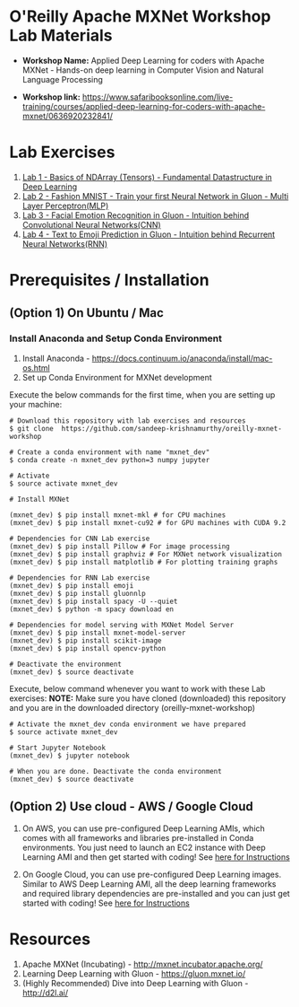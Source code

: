 # O'Reilly Apache MXNet Workshop Lab Materials

* **Workshop Name:** Applied Deep Learning for coders with Apache MXNet - Hands-on deep learning in Computer Vision and Natural Language Processing

* **Workshop link:** https://www.safaribooksonline.com/live-training/courses/applied-deep-learning-for-coders-with-apache-mxnet/0636920232841/

# Lab Exercises

1. [Lab 1 - Basics of NDArray (Tensors) - Fundamental Datastructure in Deep Learning](https://github.com/sandeep-krishnamurthy/oreilly-mxnet-workshop/tree/master/lab1-ndarray-basics)
2. [Lab 2 - Fashion MNIST - Train your first Neural Network in Gluon - Multi Layer Perceptron(MLP)](https://github.com/sandeep-krishnamurthy/oreilly-mxnet-workshop/tree/master/lab2-mlp-fashion-mnist)
3. [Lab 3 - Facial Emotion Recognition in Gluon - Intuition behind Convolutional Neural Networks(CNN)](https://github.com/sandeep-krishnamurthy/oreilly-mxnet-workshop/tree/master/lab3-cnn-facial-emotion-recognition)
4. [Lab 4 - Text to Emoji Prediction in Gluon - Intuition behind Recurrent Neural Networks(RNN)](https://github.com/sandeep-krishnamurthy/oreilly-mxnet-workshop/tree/master/lab4-rnn-text-to-emoji)

# Prerequisites / Installation

## (Option 1) On Ubuntu / Mac

### Install Anaconda and Setup Conda Environment

1. Install Anaconda - https://docs.continuum.io/anaconda/install/mac-os.html 
2. Set up Conda Environment for MXNet development

Execute the below commands for the first time, when you are setting up your machine:

```
# Download this repository with lab exercises and resources
$ git clone  https://github.com/sandeep-krishnamurthy/oreilly-mxnet-workshop
```

```
# Create a conda environment with name "mxnet_dev"
$ conda create -n mxnet_dev python=3 numpy jupyter

# Activate
$ source activate mxnet_dev

# Install MXNet

(mxnet_dev) $ pip install mxnet-mkl # for CPU machines
(mxnet_dev) $ pip install mxnet-cu92 # for GPU machines with CUDA 9.2

# Dependencies for CNN Lab exercise
(mxnet_dev) $ pip install Pillow # For image processing
(mxnet_dev) $ pip install graphviz # For MXNet network visualization
(mxnet_dev) $ pip install matplotlib # For plotting training graphs

# Dependencies for RNN Lab exercise
(mxnet_dev) $ pip install emoji
(mxnet_dev) $ pip install gluonnlp
(mxnet_dev) $ pip install spacy -U --quiet
(mxnet_dev) $ python -m spacy download en

# Dependencies for model serving with MXNet Model Server
(mxnet_dev) $ pip install mxnet-model-server
(mxnet_dev) $ pip install scikit-image
(mxnet_dev) $ pip install opencv-python

# Deactivate the environment
(mxnet_dev) $ source deactivate
```

Execute, below command whenever you want to work with these Lab exercises:
**NOTE:** Make sure you have cloned (downloaded) this repository and you are in the downloaded directory (oreilly-mxnet-workshop)

```
# Activate the mxnet_dev conda environment we have prepared
$ source activate mxnet_dev

# Start Jupyter Notebook
(mxnet_dev) $ jupyter notebook

# When you are done. Deactivate the conda environment
(mxnet_dev) $ source deactivate
```

## (Option 2) Use cloud - AWS / Google Cloud

1. On AWS, you can use pre-configured Deep Learning AMIs, which comes with all frameworks and libraries pre-installed in Conda environments. You just need to launch an EC2 instance with Deep Learning AMI and then get started with coding! See [here for Instructions](https://aws.amazon.com/blogs/machine-learning/get-started-with-deep-learning-using-the-aws-deep-learning-ami/)

2. On Google Cloud, you can use pre-configured Deep Learning images. Similar to AWS Deep Learning AMI, all the deep learning frameworks and required library dependencies are pre-installed and you can just get started with coding! See [here for Instructions](https://cloud.google.com/deep-learning-vm/)

# Resources
1. Apache MXNet (Incubating) - http://mxnet.incubator.apache.org/
2. Learning Deep Learning with Gluon - https://gluon.mxnet.io/
3. (Highly Recommended) Dive into Deep Learning with Gluon - http://d2l.ai/

